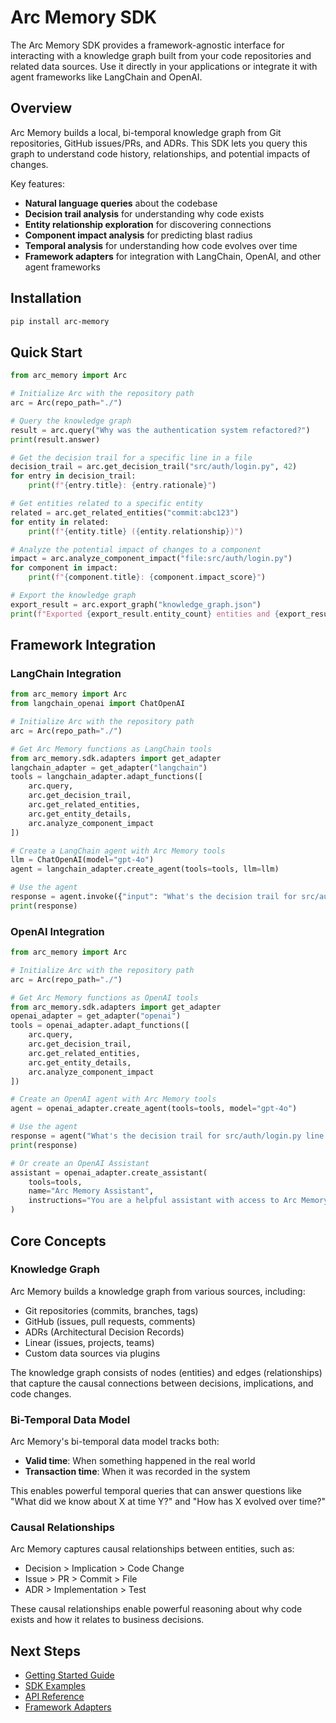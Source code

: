 # Arc Memory SDK

The Arc Memory SDK provides a framework-agnostic interface for interacting with a knowledge graph built from your code repositories and related data sources. Use it directly in your applications or integrate it with agent frameworks like LangChain and OpenAI.

## Overview

Arc Memory builds a local, bi-temporal knowledge graph from Git repositories, GitHub issues/PRs, and ADRs. This SDK lets you query this graph to understand code history, relationships, and potential impacts of changes.

Key features:
- **Natural language queries** about the codebase
- **Decision trail analysis** for understanding why code exists
- **Entity relationship exploration** for discovering connections
- **Component impact analysis** for predicting blast radius
- **Temporal analysis** for understanding how code evolves over time
- **Framework adapters** for integration with LangChain, OpenAI, and other agent frameworks

## Installation

```bash
pip install arc-memory
```

## Quick Start

```python
from arc_memory import Arc

# Initialize Arc with the repository path
arc = Arc(repo_path="./")

# Query the knowledge graph
result = arc.query("Why was the authentication system refactored?")
print(result.answer)

# Get the decision trail for a specific line in a file
decision_trail = arc.get_decision_trail("src/auth/login.py", 42)
for entry in decision_trail:
    print(f"{entry.title}: {entry.rationale}")

# Get entities related to a specific entity
related = arc.get_related_entities("commit:abc123")
for entity in related:
    print(f"{entity.title} ({entity.relationship})")

# Analyze the potential impact of changes to a component
impact = arc.analyze_component_impact("file:src/auth/login.py")
for component in impact:
    print(f"{component.title}: {component.impact_score}")

# Export the knowledge graph
export_result = arc.export_graph("knowledge_graph.json")
print(f"Exported {export_result.entity_count} entities and {export_result.relationship_count} relationships")
```

## Framework Integration

### LangChain Integration

```python
from arc_memory import Arc
from langchain_openai import ChatOpenAI

# Initialize Arc with the repository path
arc = Arc(repo_path="./")

# Get Arc Memory functions as LangChain tools
from arc_memory.sdk.adapters import get_adapter
langchain_adapter = get_adapter("langchain")
tools = langchain_adapter.adapt_functions([
    arc.query,
    arc.get_decision_trail,
    arc.get_related_entities,
    arc.get_entity_details,
    arc.analyze_component_impact
])

# Create a LangChain agent with Arc Memory tools
llm = ChatOpenAI(model="gpt-4o")
agent = langchain_adapter.create_agent(tools=tools, llm=llm)

# Use the agent
response = agent.invoke({"input": "What's the decision trail for src/auth/login.py line 42?"})
print(response)
```

### OpenAI Integration

```python
from arc_memory import Arc

# Initialize Arc with the repository path
arc = Arc(repo_path="./")

# Get Arc Memory functions as OpenAI tools
from arc_memory.sdk.adapters import get_adapter
openai_adapter = get_adapter("openai")
tools = openai_adapter.adapt_functions([
    arc.query,
    arc.get_decision_trail,
    arc.get_related_entities,
    arc.get_entity_details,
    arc.analyze_component_impact
])

# Create an OpenAI agent with Arc Memory tools
agent = openai_adapter.create_agent(tools=tools, model="gpt-4o")

# Use the agent
response = agent("What's the decision trail for src/auth/login.py line 42?")
print(response)

# Or create an OpenAI Assistant
assistant = openai_adapter.create_assistant(
    tools=tools,
    name="Arc Memory Assistant",
    instructions="You are a helpful assistant with access to Arc Memory."
)
```

## Core Concepts

### Knowledge Graph

Arc Memory builds a knowledge graph from various sources, including:
- Git repositories (commits, branches, tags)
- GitHub (issues, pull requests, comments)
- ADRs (Architectural Decision Records)
- Linear (issues, projects, teams)
- Custom data sources via plugins

The knowledge graph consists of nodes (entities) and edges (relationships) that capture the causal connections between decisions, implications, and code changes.

### Bi-Temporal Data Model

Arc Memory's bi-temporal data model tracks both:
- **Valid time**: When something happened in the real world
- **Transaction time**: When it was recorded in the system

This enables powerful temporal queries that can answer questions like "What did we know about X at time Y?" and "How has X evolved over time?"

### Causal Relationships

Arc Memory captures causal relationships between entities, such as:
- Decision > Implication > Code Change
- Issue > PR > Commit > File
- ADR > Implementation > Test

These causal relationships enable powerful reasoning about why code exists and how it relates to business decisions.

## Next Steps

- [Getting Started Guide](../getting_started.md)
- [SDK Examples](../examples/sdk_examples.md)
- [API Reference](./api_reference.md)
- [Framework Adapters](./adapters.md)
